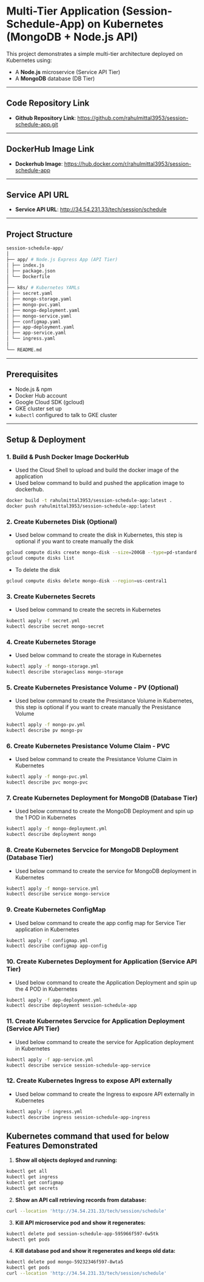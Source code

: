 # Multi-Tier Application (Session-Schedule-App) on Kubernetes (MongoDB + Node.js API)

This project demonstrates a simple multi-tier architecture deployed on Kubernetes using:
- A **Node.js** microservice (Service API Tier)
- A **MongoDB** database (DB Tier)

---

## Code Repository Link

- **Github Repository Link**: https://github.com/rahulmittal3953/session-schedule-app.git

---

## DockerHub Image Link

- **Dockerhub Image**: https://hub.docker.com/r/rahulmittal3953/session-schedule-app

---

## Service API URL

- **Service API URL**: http://34.54.231.33/tech/session/schedule

---

## Project Structure

```sh
session-schedule-app/
│
├── app/ # Node.js Express App (API Tier)
│ ├── index.js
│ ├── package.json
│ └── Dockerfile
│
├── k8s/ # Kubernetes YAMLs
│ ├── secret.yaml
│ ├── mongo-storage.yaml
│ ├── mongo-pvc.yaml
│ ├── mongo-deployment.yaml
│ ├── mongo-service.yaml
│ ├── configmap.yaml
│ ├── app-deployment.yaml
│ ├── app-service.yaml
│ └── ingress.yaml
│
└── README.md
```
---

## Prerequisites

- Node.js & npm
- Docker Hub account
- Google Cloud SDK (gcloud)
- GKE cluster set up
- `kubectl` configured to talk to GKE cluster

---

## Setup & Deployment

### 1. Build & Push Docker Image DockerHub

- Used the Cloud Shell to upload and build the docker image of the application
- Used below command to build and pushed the application image to dockerhub.

```bash
docker build -t rahulmittal3953/session-schedule-app:latest .
docker push rahulmittal3953/session-schedule-app:latest
```

### 2. Create Kubernetes Disk (Optional)

- Used below command to create the disk in Kubernetes, this step is optional if you want to create manually the disk

```bash
gcloud compute disks create mongo-disk --size=200GB --type=pd-standard --region=us-central1 --replica-zones=us-central1-a,us-central1-b
gcloud compute disks list
```
- To delete the disk
```bash
gcloud compute disks delete mongo-disk --region=us-central1
```

### 3. Create Kubernetes Secrets

- Used below command to create the secrets in Kubernetes

```bash
kubectl apply -f secret.yml
kubectl describe secret mongo-secret
```

### 4. Create Kubernetes Storage

- Used below command to create the storage in Kubernetes

```bash
kubectl apply -f mongo-storage.yml
kubectl describe storageclass mongo-storage
```

### 5. Create Kubernetes Presistance Volume - PV  (Optional)

- Used below command to create the Presistance Volume in Kubernetes, this step is optional if you want to create manually the Presistance Volume

```bash
kubectl apply -f mongo-pv.yml
kubectl describe pv mongo-pv
```

### 6. Create Kubernetes Presistance Volume Claim - PVC

- Used below command to create the Presistance Volume Claim in Kubernetes

```bash
kubectl apply -f mongo-pvc.yml
kubectl describe pvc mongo-pvc
```

### 7. Create Kubernetes Deployment for MongoDB (Database Tier)

- Used below command to create the MongoDB Deployment and spin up the 1 POD in Kubernetes

```bash
kubectl apply -f mongo-deployment.yml
kubectl describe deployment mongo
```

### 8. Create Kubernetes Servcice for MongoDB Deployment (Database Tier)

- Used below command to create the service for MongoDB deployment in Kubernetes

```bash
kubectl apply -f mongo-service.yml
kubectl describe service mongo-service
```

### 9. Create Kubernetes ConfigMap

- Used below command to create the app config map for Service Tier application in Kubernetes

```bash
kubectl apply -f configmap.yml
kubectl describe configmap app-config
```

### 10. Create Kubernetes Deployment for Application (Service API Tier)

- Used below command to create the Application Deployment and spin up the 4 POD in Kubernetes

```bash
kubectl apply -f app-deployment.yml
kubectl describe deployment session-schedule-app
```

### 11. Create Kubernetes Servcice for Application Deployment  (Service API Tier)

- Used below command to create the service for Application deployment in Kubernetes

```bash
kubectl apply -f app-service.yml
kubectl describe service session-schedule-app-service
```

### 12. Create Kubernetes Ingress to expose API externally

- Used below command to create the Ingress to exposre API externally in Kubernetes

```bash
kubectl apply -f ingress.yml
kubectl describe ingress session-schedule-app-ingress
```

## Kubernetes command that used for below Features Demonstrated

1. **Show all objects deployed and running:**
```bash
kubectl get all
kubectl get ingress
kubectl get configmap
kubectl get secrets
```
2. **Show an API call retrieving records from database:**
```bash
curl --location 'http://34.54.231.33/tech/session/schedule'
```
3. **Kill API microservice pod and show it regenerates:**
```bash
kubectl delete pod session-schedule-app-595966f597-6w5tk
kubectl get pods
```
4. **Kill database pod and show it regenerates and keeps old data:**
```bash
kubectl delete pod mongo-59232346f597-8wta5
kubectl get pods
curl --location 'http://34.54.231.33/tech/session/schedule'
```